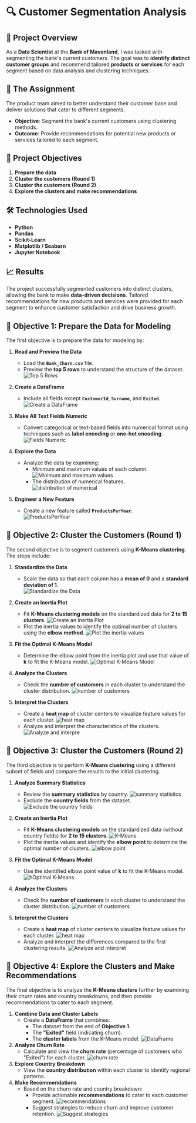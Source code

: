 # 🔍 **Customer Segmentation Analysis**

## 📝 **Project Overview**  
As a **Data Scientist** at the **Bank of Mavenland**, I was tasked with segmenting the bank's current customers.
The goal was to **identify distinct customer groups** and recommend tailored **products or services** for each segment based on data analysis and clustering techniques.

## 🎯 **The Assignment**  
The product team aimed to better understand their customer base and deliver solutions that cater to different segments.  
- **Objective**: Segment the bank's current customers using clustering methods.  
- **Outcome**: Provide recommendations for potential new products or services tailored to each segment.

## 🚀 **Project Objectives**  
1. **Prepare the data**  
2. **Cluster the customers (Round 1)**  
3. **Cluster the customers (Round 2)**  
4. **Explore the clusters and make recommendations**  

## 🛠️ **Technologies Used**  
- **Python**  
- **Pandas**  
- **Scikit-Learn**  
- **Matplotlib / Seaborn**  
- **Jupyter Notebook**  

## 📈 **Results**  
The project successfully segmented customers into distinct clusters, allowing the bank to make **data-driven decisions**.
Tailored recommendations for new products and services were provided for each segment to enhance customer satisfaction and drive business growth.

## 🚀 **Objective 1: Prepare the Data for Modeling**  
The first objective is to prepare the data for modeling by:  

1. **Read and Preview the Data**  
   - Load the **`Bank_Churn.csv`** file.  
   - Preview the **top 5 rows** to understand the structure of the dataset.
   ![Top 5 Rows](screenshots/top_5_rows.png)

2. **Create a DataFrame**  
   - Include all fields except **`CustomerId`**, **`Surname`**, and **`Exited`**.
      ![Create a DataFrame](screenshots/dataFrame.png) 

3. **Make All Text Fields Numeric**  
   - Convert categorical or text-based fields into numerical format using techniques such as **label encoding** or **one-hot encoding**.
     ![Fields Numeric](screenshots/fields_mumeric.png)
     
4. **Explore the Data**  
   - Analyze the data by examining:  
     - Minimum and maximum values of each column.  
       ![Minimum and maximum values](screenshots/min_max_value.png)
     - The distribution of numerical features.
       ![distribution of numerical](screenshots/distribution.png)

5. **Engineer a New Feature**  
   - Create a new feature called **`ProductsPerYear`**:  
      ![ProductsPerYear](screenshots/new_feature.png)

## 🚀 **Objective 2: Cluster the Customers (Round 1)**  
The second objective is to segment customers using **K-Means clustering**. The steps include:

1. **Standardize the Data**  
   - Scale the data so that each column has a **mean of 0** and a **standard deviation of 1**.  
     ![Standardize the Data](screenshots/Standardize_the_Data.png)
2. **Create an Inertia Plot**  
   - Fit **K-Means clustering models** on the standardized data for **2 to 15 clusters**.
     ![Create an Inertia Plot](screenshots/K-Means.png) 
   - Plot the inertia values to identify the optimal number of clusters using the **elbow method**.
     ![Plot the inertia values](screenshots/Plot_the_inertia.png)

3. **Fit the Optimal K-Means Model**  
   - Determine the elbow point from the inertia plot and use that value of **k** to fit the K-Means model.
     ![Optimal K-Means Model](screenshots/Optimal_K-Means.png) 

4. **Analyze the Clusters**  
   - Check the **number of customers** in each cluster to understand the cluster distribution.
     ![number of customers](screenshots/number_of_customers.png)  

5. **Interpret the Clusters**  
   - Create a **heat map** of cluster centers to visualize feature values for each cluster.
     ![heat map](screenshots/heat_map.png) 
   - Analyze and interpret the characteristics of the clusters.
     ![Analyze and interpre](screenshots/Analyze_and_interpre.png)
     
## 🚀 **Objective 3: Cluster the Customers (Round 2)**  
The third objective is to perform **K-Means clustering** using a different subset of fields and compare the results to the initial clustering.

1. **Analyze Summary Statistics**  
   - Review the **summary statistics** by country.
     ![summary statistics](screenshots/summary_statistics.png)  
   - Exclude the **country fields** from the dataset.
     ![Exclude the country fields](screenshots/Exclude_country.png)   

2. **Create an Inertia Plot**  
   - Fit **K-Means clustering models** on the standardized data (without country fields) for **2 to 15 clusters**.
     ![K-Means](screenshots/K-Means_2.png)  
   - Plot the inertia values and identify the **elbow point** to determine the optimal number of clusters.
     ![elbow point](screenshots/elbow_point.png) 

3. **Fit the Optimal K-Means Model**  
   - Use the identified elbow point value of **k** to fit the K-Means model.
     ![hOptimal K-Means](screenshots/Optimal_K-Means_2.png)   

4. **Analyze the Clusters**  
   - Check the **number of customers** in each cluster to understand the cluster distribution.
     ![number of customers](screenshots/number_of_customers_2.png)  

5. **Interpret the Clusters**  
   - Create a **heat map** of cluster centers to visualize feature values for each cluster.
     ![heat map](screenshots/heat_map_2.png)   
   - Analyze and interpret the differences compared to the first clustering results.
     ![Analyze and interpret](screenshots/Analyze_and_interpret_2.png)

## 🚀 **Objective 4: Explore the Clusters and Make Recommendations**  
The final objective is to analyze the **K-Means clusters** further by examining their churn rates and country breakdowns, and then provide recommendations to cater to each segment.

1. **Combine Data and Cluster Labels**  
   - Create a **DataFrame** that combines:  
     - The dataset from the end of **Objective 1**.  
     - The **"Exited"** field (indicating churn).  
     - The **cluster labels** from the K-Means model.
       ![DataFrame](screenshots/DataFrame_final.png)
2. **Analyze Churn Rate**  
   - Calculate and view the **churn rate** (percentage of customers who "Exited") for each cluster.
     ![churn rate](screenshots/churn_rate.png)
3. **Explore Country Breakdown**  
   - View the **country distribution** within each cluster to identify regional patterns.
4. **Make Recommendations**  
   - Based on the churn rate and country breakdown:  
     - Provide actionable **recommendations** to cater to each customer segment.
       ![recommendations](screenshots/recommendations.png) 
     - Suggest strategies to reduce churn and improve customer retention.
       ![Suggest strategies](screenshots/Suggest_strategies.png)


